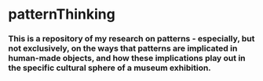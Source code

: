 # patternThinking
### This is a repository of my research on patterns - especially, but not exclusively, on the ways that patterns are implicated in human-made objects, and how these implications play out in the specific cultural sphere of a museum exhibition.

